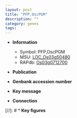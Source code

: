 ```yaml
---
layout: post
title: "PFP,OscPGM"
description: ""
category: genes
tags: 
---
```


* **Information**  
    + Symbol: PFP,OscPGM  
    + MSU: [LOC_Os03g50480](http://rice.uga.edu/cgi-bin/ORF_infopage.cgi?orf=LOC_Os03g50480)  
    + RAPdb: [Os03g0712700](http://rapdb.dna.affrc.go.jp/viewer/gbrowse_details/irgsp1?name=Os03g0712700)  

* **Publication**  

* **Genbank accession number**  

* **Key message**  

* **Connection**  

[//]: # * **Key figures**  



